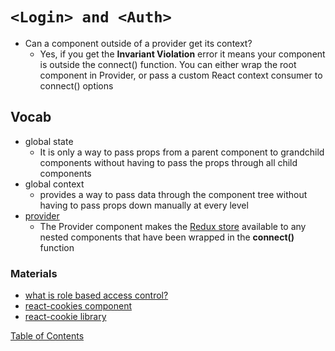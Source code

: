 # `<Login> and <Auth>`
-  Can a component outside of a provider get its context?
   - Yes, if you get the **Invariant Violation** error it means your component is outside the connect() function. You can either wrap the root component in Provider, or pass a custom React context consumer to connect() options

## Vocab
- global state
  - It is only a way to pass props from a parent component to grandchild components without having to pass the props through all child components
- global context
  - provides a way to pass data through the component tree without having to pass props down manually at every level
- [provider](https://react-redux.js.org/api/provider)
  - The Provider component makes the [Redux store](https://redux.js.org/api/store) available to any nested components that have been wrapped in the **connect()** function

### Materials
- [what is role based access control?](https://digitalguardian.com/blog/what-role-based-access-control-rbac-examples-benefits-and-more)
- [react-cookies component](https://www.npmjs.com/package/react-cookies)
- [react-cookie library](https://www.npmjs.com/package/react-cookie)

[Table of Contents](../index.md)
